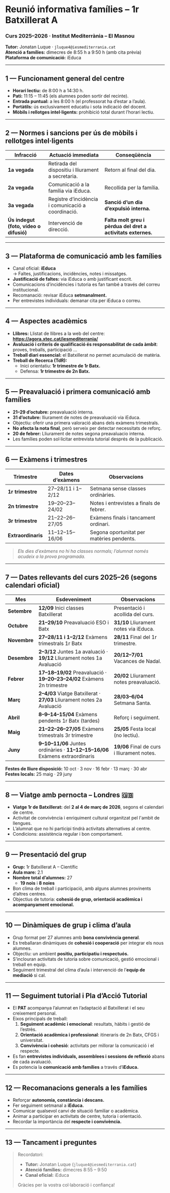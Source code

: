 # Reunió informativa famílies – 1r Batxillerat A
### Curs 2025–2026 · Institut Mediterrània – El Masnou  
**Tutor:** Jonatan Luque · `jluque4@iesmediterrania.cat`  
**Atenció a famílies:** dimecres de 8:55 h a 9:50 h (amb cita prèvia)  
**Plataforma de comunicació:** iEduca

---

## 1 — Funcionament general del centre
- **Horari lectiu:** de 8:00 h a 14:30 h.  
- **Pati:** 11:15 – 11:45 (els alumnes poden sortir del recinte).  
- **Entrada puntual:** a les 8:00 h (el professorat ha d’estar a l’aula).  
- **Portàtils:** ús exclusivament educatiu i sota indicació del docent.  
- **Mòbils i rellotges intel·ligents:** prohibició total durant l’horari lectiu.  

---

## 2 — Normes i sancions per ús de mòbils i rellotges intel·ligents
| Infracció | Actuació immediata | Conseqüència |
|------------|--------------------|---------------|
| **1a vegada** | Retirada del dispositiu i lliurament a secretaria. | Retorn al final del dia. |
| **2a vegada** | Comunicació a la família via iEduca. | Recollida per la família. |
| **3a vegada** | Registre d’incidència i comunicació a coordinació. | **Sanció d’un dia d’expulsió interna.** |
| **Ús indegut (foto, vídeo o difusió)** | Intervenció de direcció. | **Falta molt greu i pèrdua del dret a activitats externes.** |

---

## 3 — Plataforma de comunicació amb les famílies
- Canal oficial: **iEduca**  
  → Faltes, justificacions, incidències, notes i missatges.  
- **Justificació de faltes:** via iEduca o amb justificant escrit.  
- Comunicacions d’incidències i tutoria es fan també a través del correu institucional.  
- Recomanació: revisar iEduca **setmanalment.**  
- Per entrevistes individuals: demanar cita per iEduca o correu.  

---

## 4 — Aspectes acadèmics
- **Llibres:** Llistat de llibres a la web del centre: **https://agora.xtec.cat/iesmediterrania/**  
- **Avaluació i criteris de qualificació és responsabilitat de cada àmbit**: proves, treballs, participació ...  
- **Treball diari essencial:** el Batxillerat no permet acumulació de matèria.  
- **Treball de Recerca (TdR):**  
  - Inici orientatiu: **1r trimestre de 1r Batx.**  
  - Defensa: **1r trimestre de 2n Batx.**

---

## 5 — Preavaluació i primera comunicació amb famílies
- **21–29 d’octubre:** preavaluació interna.  
- **31 d’octubre:** lliurament de notes de preavaluació via iEduca.  
- Objectiu: oferir una primera valoració abans dels exàmens trimestrals.  
- **No afecta la nota final**, però serveix per detectar necessitats de reforç.  
- **20 de febrer:** Lliurament de notes segona preavaluacio interna.
- Les famílies poden sol·licitar entrevista tutorial després de la publicació.

---

## 6 — Exàmens i trimestres
| Trimestre | Dates d’exàmens | Observacions |
|------------|----------------|---------------|
| **1r trimestre** | 27–28/11 i 1–2/12 | Setmana sense classes ordinàries. |
| **2n trimestre** | 19–20–23–24/02 | Notes i entrevistes a finals de febrer. |
| **3r trimestre** | 21–22–26–27/05 | Exàmens finals i tancament ordinari. |
| **Extraordinaris** | 11–12–15–16/06 | Segona oportunitat per matèries pendents. |

> *Els dies d’exàmens no hi ha classes normals; l’alumnat només acudeix a la prova programada.*

---

## 7 — Dates rellevants del curs 2025–26 (segons calendari oficial)
| Mes | Esdeveniment | Observacions |
|------|---------------|--------------|
| **Setembre** | **12/09** Inici classes Batxillerat | Presentació i acollida del curs. |
| **Octubre** | **21–29/10** Preavaluació ESO i Batx | **31/10** Lliurament notes via iEduca. |
| **Novembre** | **27–28/11 i 1–2/12** Exàmens trimestrals 1r Batx | **28/11** Final del 1r trimestre. |
| **Desembre** | **2–3/12** Juntes 1a avaluació · **19/12** Lliurament notes 1a Avaluació | **20/12–7/01** Vacances de Nadal. |
| **Febrer** | **17–18–19/02** Preavaluació · **19–20–23–24/02** Exàmens 2n trimestre | **20/02** Lliurament notes preavaluació. |
| **Març** | **2–4/03** Viatge Batxillerat · **27/03** Lliurament notes 2a Avaluació | **28/03–6/04** Setmana Santa. |
| **Abril** | **8–9–14–15/04** Exàmens pendents 1r Batx (tardes) | Reforç i seguiment. |
| **Maig** | **21–22–26–27/05** Exàmens trimestrals 3r trimestre | **25/05** Festa local (no lectiu). |
| **Juny** | **9–10–11/06** Juntes ordinàries · **11–12–15–16/06** Exàmens extraordinaris | **19/06** Final de curs i lliurament notes. |

**Festes de lliure disposició:** 10 oct · 3 nov · 16 febr · 13 març · 30 abr  
**Festes locals:** 25 maig · 29 juny  

---

## 8 — Viatge amb pernocta – Londres 🇬🇧
- **Viatge 1r de Batxillerat:** del **2 al 4 de març de 2026**, segons el calendari de centre.  
- Activitat de convivència i enriquiment cultural organitzat pel l'ambit de llengues.  
- L’alumnat que no hi participi tindrà activitats alternatives al centre.  
- Condicions: assistència regular i bon comportament.

---

## 9 — Presentació del grup
- **Grup:** 1r Batxillerat A – Científic  
- **Aula mare:** 2.1  
- **Nombre total d’alumnes:** 27  
  - **19 nois** i **8 noies**  
- Bon clima de treball i participació, amb alguns alumnes provinents d’altres centres.  
- Objectius de tutoria: **cohesió de grup, orientació acadèmica i acompanyament emocional.**

---

## 10 — Dinàmiques de grup i clima d’aula
- Grup format per 27 alumnes amb **bona convivència general**.  
- Es treballaran dinàmiques de **cohesió i cooperació** per integrar els nous alumnes.  
- Objectiu: un ambient **positiu, participatiu i respectuós.**  
- S’inclouran activitats de tutoria sobre comunicació, gestió emocional i treball en equip.  
- Seguiment trimestral del clima d’aula i intervenció de l’**equip de mediació** si cal.

---

## 11 — Seguiment tutorial i Pla d’Acció Tutorial
- El **PAT** acompanya l’alumnat en l’adaptació al Batxillerat i el seu creixement personal.  
- Eixos principals de treball:
  1. **Seguiment acadèmic i emocional**: resultats, hàbits i gestió de l’estrès.  
  2. **Orientació acadèmica i professional**: itineraris de 2n Batx, CFGS i universitat.  
  3. **Convivència i cohesió**: activitats per millorar la comunicació i el respecte.  
- Es fan **entrevistes individuals, assemblees i sessions de reflexió** abans de cada avaluació.  
- Es potencia la **comunicació amb famílies** a través d’**iEduca.**

---

## 12 — Recomanacions generals a les famílies
- Reforçar **autonomia, constància i descans.**  
- Fer seguiment setmanal a **iEduca.**  
- Comunicar qualsevol canvi de situació familiar o acadèmica.  
- Animar a participar en activitats de centre, tutoria i orientació.  
- Recordar la importància del **respecte i convivència.**

---

## 13 — Tancament i preguntes
> Recordatori:  
> - **Tutor:** Jonatan Luque (`jluque4@iesmediterrania.cat`)  
> - **Atenció famílies:** dimecres 8:55 – 9:50  
> - **Canal oficial:** iEduca  
>
> Gràcies per la vostra col·laboració i confiança!
